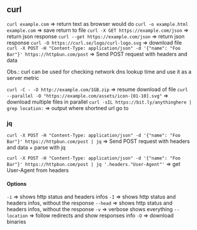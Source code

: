 ## curl

`curl example.com` => return text as browser would do
`curl -o example.html example.com` => save return to file
`curl -X GET https://example.com/json` => return json response
`curl --get https://example.com/json` => return json response
`curl -O https://curl.se/logo/curl-logo.svg` => download file
`curl -X POST -H "Content-Type: application/json" -d '{"name": "Foo Bar"}' https://httpbun.com/post` => Send POST request with headers and data

Obs.: curl can be used for checking network dns lookup time and use it as a server metric

`curl -C - -O http://example.com/1GB.zip` => resume download of file
`curl --parallel -O "https://example.com/assets/icon-[01-10].svg"` => download multiple files in parallel
`curl -sIL https://bit.ly/anythinghere | grep location:` => output where shortned url go to

### jq
`curl -X POST -H "Content-Type: application/json" -d '{"name": "Foo Bar"}' https://httpbun.com/post | jq` => Send POST request with headers and data + parse with jq

`curl -X POST -H "Content-Type: application/json" -d '{"name": "Foo Bar"}' https://httpbun.com/post | jq '.headers."User-Agent"'` => get User-Agent from headers


#### Options

`-i` => shows http status and headers infos
`-I` => shows http status and headers infos, without the response
`--head` => shows http status and headers infos, without the response
`-v` => verbose shows everything
`--location` => follow redirects and show responses info
`-O` => download binaries

